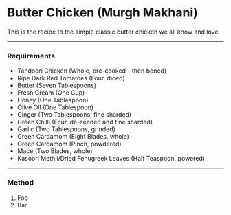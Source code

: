# Butter Chicken (Murgh Makhani)
This is the recipe to the simple classic butter chicken we all know and love.

---
### Requirements
* Tandoori Chicken (Whole, pre-cooked - then boned)
* Ripe Dark Red Tomatoes (Four, diced)
* Butter (Seven Tablespoons)
* Fresh Cream (One Cup)
* Honey (One Tablespoon)
* Olive Oil (One Tablespoon)
* Ginger (Two Tablespoons, fine sharded)
* Green Chilli (Four, de-seeded and fine sharded)
* Garlic (Two Tablespoons, grinded)
* Green Cardamom (Eight Blades, whole)
* Green Cardamom (Pinch, powdered)
* Mace (Two Blades, whole)
* Kasoori Methii/Dried Fenugreek Leaves (Half Teaspoon, powered)

---
### Method
1.  Foo
2.  Bar
